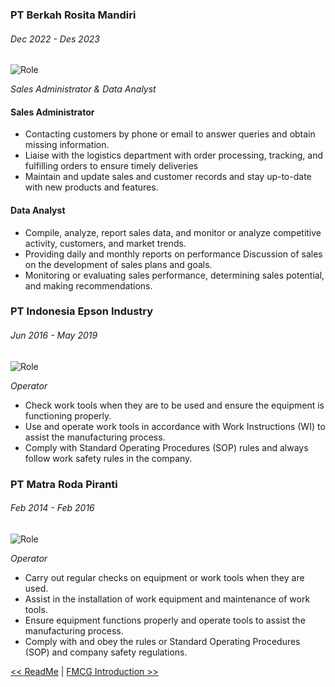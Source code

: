 ### PT Berkah Rosita Mandiri
<h6> Dec 2022 - Des 2023 </h6>

![Role](https://img.shields.io/badge/Sales_Administrator_&_Data_Analyst-grey)

*Sales Administrator & Data Analyst*

#### Sales Administrator
- Contacting customers by phone or email to answer queries and obtain missing information.
- Liaise with the logistics department with order processing, tracking, and fulfilling orders to ensure timely deliveries
- Maintain and update sales and customer records and stay up-to-date with new products and features.

#### Data Analyst
- Compile, analyze, report sales data, and monitor or analyze competitive activity, customers, and market trends.
- Providing daily and monthly reports on performance Discussion of sales on the development of sales plans and goals.
- Monitoring or evaluating sales performance, determining sales potential, and making recommendations.

### PT Indonesia Epson Industry
<h6> Jun 2016 - May 2019 </h6>

![Role](https://img.shields.io/badge/Operator-grey)

*Operator*

- Check work tools when they are to be used and ensure the equipment is functioning properly.
- Use and operate work tools in accordance with Work Instructions (WI) to assist the manufacturing process.
- Comply with Standard Operating Procedures (SOP) rules and always follow work safety rules in the company.

### PT Matra Roda Piranti
<h6> Feb 2014 - Feb 2016 </h6>

![Role](https://img.shields.io/badge/Operator-grey)

*Operator*

- Carry out regular checks on equipment or work tools when they are used.
- Assist in the installation of work equipment and maintenance of work tools.
- Ensure equipment functions properly and operate tools to assist the manufacturing process.
- Comply with and obey the rules or Standard Operating Procedures (SOP) and company safety regulations.


[<< ReadMe](/ReadMe.md) | [FMCG Introduction >>](../01_FastMovingCustomerGoods/1.Introduction/Intro.md)